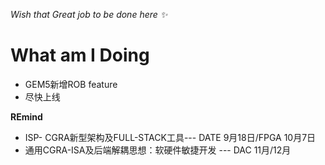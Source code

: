 
_Wish that Great job to be done here :sparkles:_

# What am I Doing

- GEM5新增ROB feature
- 尽快上线

**REmind**
- ISP- CGRA新型架构及FULL-STACK工具--- DATE 9月18日/FPGA 10月7日
- 通用CGRA-ISA及后端解耦思想：软硬件敏捷开发 --- DAC 11月/12月
